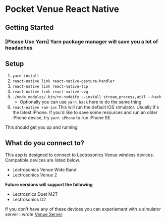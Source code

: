 # Pocket Venue React Native

## Getting Started
### [Please Use Yarn] Yarn package manager will save you a lot of headaches
## Setup
1. `yarn install`
2. `react-native link react-native-gesture-handler`
3. `react-native link react-native-tcp`
4. `react-native link react-native-svg`
5. `./node_modules/.bin/rn-nodeify --install stream,process,util --hack`
    * Optionally you can use `yarn hack` here to do the same thing
6. `react-native run-ios` This will run the default iOS simulator. Usually it's the latest iPhone. If you'd like to save some resources and run an older iPhone device, try `yarn iPhone` to run iPhone SE.

This should get you up and running

## What do you connect to?

This app is designed to connect to Lectrosonics Venue wireless devices. Compatible devices are listed below.
* Lectrosonics Venue Wide Band
* Lectrosonics Venue 2

**Future versions will support the following**
* Lectrosnics Duet M2T
* Lectrosonics D2

If you don't have any of these devices you can experiement with a simulator server I wrote [Venue Server](https://github.com/dcsim0n/pv-tcp-scan-test)